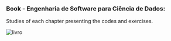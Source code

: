 ### Book - Engenharia de Software para Ciência de Dados:
Studies of each chapter presenting the codes and exercises.


![livro](https://m.media-amazon.com/images/I/512F+C5pTnL.jpg)


